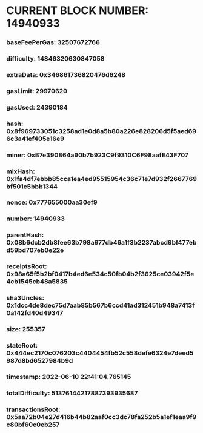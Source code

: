 # CURRENT BLOCK NUMBER: 14940933

### baseFeePerGas: 32507672766
### difficulty: 14846320630847058
### extraData: 0x346861736820476d6248
### gasLimit: 29970620
### gasUsed: 24390184
### hash: 0x8f969733051c3258ad1e0d8a5b80a226e828206d5f5aed696c3a41ef405e16e9
### miner: 0xB7e390864a90b7b923C9f9310C6F98aafE43F707
### mixHash: 0x1fa4df7ebbb85cca1ea4ed95515954c36c71e7d932f2667769bf501e5bbb1344
### nonce: 0x777655000aa30ef9
### number: 14940933
### parentHash: 0x08b6dcb2db8fee63b798a977db46a1f3b2237abcd9bf477ebd59bd707eb0e22e
### receiptsRoot: 0x98a65f5b2bf0417b4ed6e534c50fb04b2f3625ce03942f5e4cb1545cb48a5835
### sha3Uncles: 0x1dcc4de8dec75d7aab85b567b6ccd41ad312451b948a7413f0a142fd40d49347
### size: 255357
### stateRoot: 0x444ec2170c076203c4404454fb52c558defe6324e7deed5987d8bd6527984b9d
### timestamp: 2022-06-10 22:41:04.765145
### totalDifficulty: 51376144217887393935687
### transactionsRoot: 0x5aa72b04e27d416b44b82aaf0cc3dc78fa252b5a1ef1eaa9f9c80bf60e0eb257
